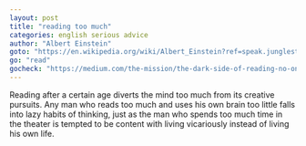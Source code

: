 ```yaml
---
layout: post
title: "reading too much"
categories: english serious advice
author: "Albert Einstein"
goto: "https://en.wikipedia.org/wiki/Albert_Einstein?ref=speak.junglestar.org"
go: "read"
gocheck: "https://medium.com/the-mission/the-dark-side-of-reading-no-one-tells-you-and-a-system-to-combat-it-d21fa5e5a6f8?ref=speak.junglestar.org"
---
```

Reading after a certain age diverts the mind too much from its creative pursuits. Any man who reads too much and uses his own brain too little falls into lazy habits of thinking, just as the man who spends too much time in the theater is tempted to be content with living vicariously instead of living his own life.

